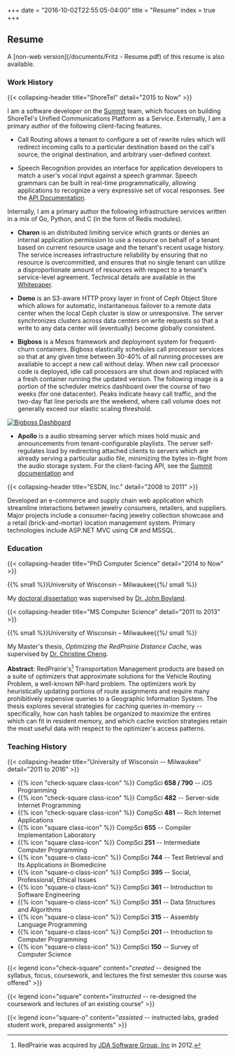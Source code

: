 +++
date = "2016-10-02T22:55:05-04:00"
title = "Resume"
index = true
+++

## Resume

A [non-web version](/documents/Fritz - Resume.pdf) of this resume is also available.

### Work History

{{< collapsing-header
    title="ShoreTel"
    detail="2015 to Now"
    >}}

I am a software developer on the [Summit](https://www.shoretel.com/products/summit-platform-overview) team, which focuses on building ShoreTel's Unified Communications Platform as a Service. Externally, I am a primary author of the following client-facing features.

- Call Routing allows a tenant to configure a set of rewrite rules which will redirect incoming calls to a particular destination based on the call's source, the original destination, and arbitrary user-defined context.

- Speech Recognition provides an interface for application developers to match a user's vocal input against a speech grammar. Speech grammars can be built in real-time programmatically, allowing applications to recognize a very expressive set of vocal responses. See the [API Documentation](https://code.corvisacloud.com/summit/channel.html#recognize).

Internally, I am a primary author the following infrastructure services written in a mix of Go, Python, and C (in the form of Redis modules).

- **Charon** is an distributed limiting service which grants or denies an internal application permission to use a resource on behalf of a tenant based on current resource usage and the tenant's recent usage history. The service increases infrastructure reliability by ensuring that no resource is overcommitted, and ensures that no single tenant can utilize a disproportionate amount of resources with respect to a tenant's service-level agreement. Technical details are available in the [Whitepaper](/papers#charon).

- **Domo** is an S3-aware HTTP proxy layer in front of Ceph Object Store which allows for automatic, instantaneous failover to a remote data center when the local Ceph cluster is slow or unresponsive. The server synchronizes clusters across data centers on write requests so that a write to any data center will (eventually) become globally consistent.

- **Bigboss** is a Mesos framework and deployment system for frequent-churn containers. Bigboss elastically schedules call processor services so that at any given time between 30-40% of all running processes are available to accept a new call without delay. When new call processor code is deployed, idle call processors are shut down and replaced with a fresh container running the updated version. The following image is a portion of the scheduler metrics dashboard over the course of two weeks (for one datacenter). Peaks indicate heavy call traffic, and the two-day flat line periods are the weekend, where call volume does not generally exceed our elastic scaling threshold.

[![Bigboss Dashboard](/images/bigboss-dashboard.png)](/images/bigboss-dashboard.png)

- **Apollo** is a audio streaming server which mixes hold music and announcements from tenant-configurable playlists. The server self-regulates load by redirecting attached clients to servers which are already serving a particular audio file, minimizing the bytes in-flight from the audio storage system. For the client-facing API, see the [Summit documentation](https://code.corvisacloud.com/summit/audiostream.html) and

{{< collapsing-header
    title="ESDN, Inc."
    detail="2008 to 2011"
    >}}

Developed an e-commerce and supply chain web application which streamline interactions between jewelry consumers, retailers, and suppliers. Major projects include a consumer-facing jewelry collection showcase and a retail (brick-and-mortar) location management system. Primary technologies include ASP.NET MVC using C# and MSSQL.

### Education

{{< collapsing-header
    title="PhD Computer Science"
    detail="2014 to Now"
    >}}

{{% small %}}University of Wisconsin &ndash; Milwaukee{{%/ small %}}

My [doctoral dissertation](/papers#thesis) was supervised by [Dr. John Boyland](http://www.cs.uwm.edu/faculty/boyland/).

{{< collapsing-header
    title="MS Computer Science"
    detail="2011 to 2013"
    >}}

{{% small %}}University of Wisconsin &ndash; Milwaukee{{%/ small %}}

My Master's thesis, *Optimizing the RedPrairie Distance Cache*,  was supervised by [Dr. Christine Cheng](http://www.cs.uwm.edu/faculty/ccheng/).

**Abstract**: RedPrairie's[^1] Transportation Management products are based on a suite of optimizers that approximate solutions for the Vehicle Routing Problem, a well-known NP-hard problem. The optimizers work by heuristically updating portions of route assignments and require many prohibitively expensive queries to a Geographic Information System. The thesis explores several strategies for caching queries in-memory -- specifically, how can hash tables be organized to maximize the entires which can fit in resident memory, and which cache eviction strategies retain the most useful data with respect to the optimizer's access patterns.

[^1]: RedPrairie was acquired by [JDA Software Group, Inc](https://jda.com) in 2012.

### Teaching History

{{< collapsing-header
    title="University of Wisconsin -- Milwaukee"
    detail="2011 to 2016"
    >}}

- {{% icon "check-square class-icon" %}} CompSci **658 / 790** -- iOS Programming
- {{% icon "check-square class-icon" %}} CompSci **482**       -- Server-side Internet Programming
- {{% icon "check-square class-icon" %}} CompSci **481**       -- Rich Internet Applications
- {{% icon "square       class-icon" %}} CompSci **655**       -- Compiler Implementation Laboratory
- {{% icon "square       class-icon" %}} CompSci **251**       -- Intermediate Computer Programming
- {{% icon "square-o     class-icon" %}} CompSci **744**       -- Text Retrieval and Its Applications in Biomedicine
- {{% icon "square-o     class-icon" %}} CompSci **395**       -- Social, Professional, Ethical Issues
- {{% icon "square-o     class-icon" %}} CompSci **361**       -- Introduction to Software Engineering
- {{% icon "square-o     class-icon" %}} CompSci **351**       -- Data Structures and Algorithms
- {{% icon "square-o     class-icon" %}} CompSci **315**       -- Assembly Language Programming
- {{% icon "square-o     class-icon" %}} CompSci **201**       -- Introduction to Computer Programming
- {{% icon "square-o     class-icon" %}} CompSci **150**       -- Survey of Computer Science

{{< legend
    icon="check-square"
    content="*created* -- designed the syllabus, focus, coursework, and lectures the first semester this course was offered"
    >}}

{{< legend
    icon="square"
    content="*instructed* -- re-designed the coursework and lectures of an existing course"
    >}}

{{< legend
    icon="square-o"
    content="*assisted* -- instructed labs, graded student work, prepared assignments"
    >}}

